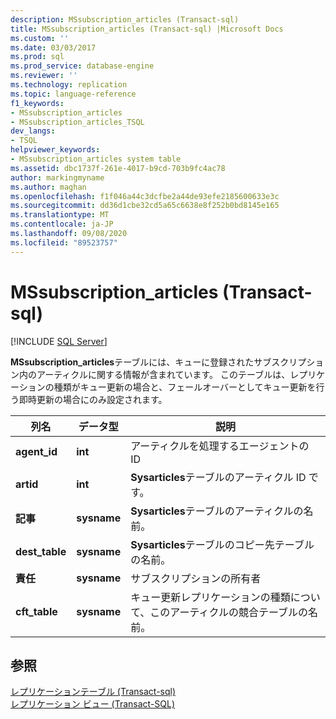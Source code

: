 ```yaml
---
description: MSsubscription_articles (Transact-sql)
title: MSsubscription_articles (Transact-sql) |Microsoft Docs
ms.custom: ''
ms.date: 03/03/2017
ms.prod: sql
ms.prod_service: database-engine
ms.reviewer: ''
ms.technology: replication
ms.topic: language-reference
f1_keywords:
- MSsubscription_articles
- MSsubscription_articles_TSQL
dev_langs:
- TSQL
helpviewer_keywords:
- MSsubscription_articles system table
ms.assetid: dbc1737f-261e-4017-b9cd-703b9fc4ac78
author: markingmyname
ms.author: maghan
ms.openlocfilehash: f1f046a44c3dcfbe2a44de93efe2185600633e3c
ms.sourcegitcommit: dd36d1cbe32cd5a65c6638e8f252b0bd8145e165
ms.translationtype: MT
ms.contentlocale: ja-JP
ms.lasthandoff: 09/08/2020
ms.locfileid: "89523757"
---
```

# <a name="mssubscription_articles-transact-sql"></a>MSsubscription_articles (Transact-sql)
[!INCLUDE [SQL Server](../../includes/applies-to-version/sqlserver.md)]

  **MSsubscription_articles**テーブルには、キューに登録されたサブスクリプション内のアーティクルに関する情報が含まれています。 このテーブルは、レプリケーションの種類がキュー更新の場合と、フェールオーバーとしてキュー更新を行う即時更新の場合にのみ設定されます。  
  
|列名|データ型|説明|  
|-----------------|---------------|-----------------|  
|**agent_id**|**int**|アーティクルを処理するエージェントの ID|  
|**artid**|**int**|**Sysarticles**テーブルのアーティクル ID です。|  
|**記事**|**sysname**|**Sysarticles**テーブルのアーティクルの名前。|  
|**dest_table**|**sysname**|**Sysarticles**テーブルのコピー先テーブルの名前。|  
|**責任**|**sysname**|サブスクリプションの所有者|  
|**cft_table**|**sysname**|キュー更新レプリケーションの種類について、このアーティクルの競合テーブルの名前。|  
  
## <a name="see-also"></a>参照  
 [レプリケーションテーブル &#40;Transact-sql&#41;](../../relational-databases/system-tables/replication-tables-transact-sql.md)   
 [レプリケーション ビュー &#40;Transact-SQL&#41;](../../relational-databases/system-views/replication-views-transact-sql.md)  
  
  
